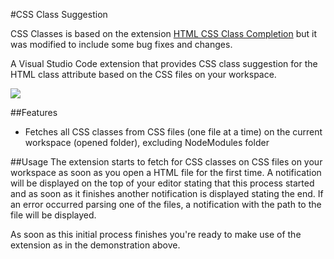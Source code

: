 #CSS Class Suggestion

CSS Classes is based on the extension [HTML CSS Class Completion](https://marketplace.visualstudio.com/items?itemName=Zignd.html-css-class-completion) but it was modified to include some bug fixes and changes.


A Visual Studio Code extension that provides CSS class suggestion for the HTML class attribute based on the CSS files on your workspace.

![](http://i.imgur.com/CJnAb8Q.gif)

##Features
* Fetches all CSS classes from CSS files (one file at a time) on the current workspace (opened folder), excluding NodeModules folder


##Usage
The extension starts to fetch for CSS classes on CSS files on your workspace as soon as you open a HTML file for the first time. 
A notification will be displayed on the top of your editor stating that this process started and as soon as it finishes another notification is displayed stating the end.
If an error occurred parsing one of the files, a notification with the path to the file will be displayed.

As soon as this initial process finishes you're ready to make use of the extension as in the demonstration above.